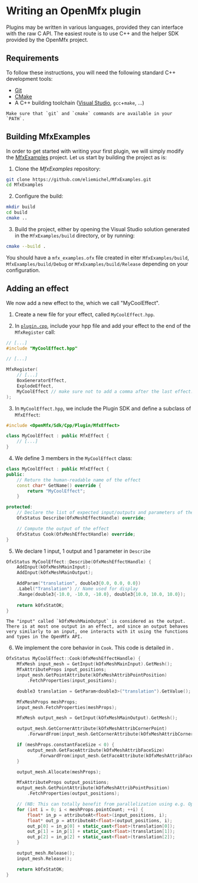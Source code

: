 Writing an OpenMfx plugin
=========================

Plugins may be written in various languages, provided they can interface with the raw C API. The easiest route is to use C++ and the helper SDK provided by the OpenMfx project.

Requirements
------------

To follow these instructions, you will need the following standard C++ development tools:

 - [Git](https://git-scm.com/download)
 - [CMake](https://cmake.org/download)
 - A C++ building toolchain ([Visual Studio](https://visualstudio.microsoft.com/downloads), `gcc`+`make`, ...)

```{important}
Make sure that `git` and `cmake` commands are available in your `PATH`.
```

Building MfxExamples
--------------------

In order to get started with writing your first plugin, we will simply modify the [MfxExamples](https://github.com/eliemichel/MfxExamples) project. Let us start by building the project as is:

 1. Clone the *MfxExamples* repository:

```bash
git clone https://github.com/eliemichel/MfxExamples.git
cd MfxExamples
```

 2. Configure the build:

```bash
mkdir build
cd build
cmake ..
```

 3. Build the project, either by opening the Visual Studio solution generated in the `MfxExamples/build` directory, or by running:

```bash
cmake --build .
```

You should have a `mfx_examples.ofx` file created in eiter `MfxExamples/build`, `MfxExamples/build/Debug` or `MfxExamples/build/Release` depending on your configuration.

Adding an effect
----------------

We now add a new effect to the, which we call "MyCoolEffect".

 1. Create a new file for your effect, called `MyCoolEffect.hpp`.

 2. In [`plugin.cpp`](https://github.com/eliemichel/MfxExamples/blob/main/plugin.cpp), include your hpp file and add your effect to the end of the `MfxRegister` call:

```C++
// [...]
#include "MyCoolEffect.hpp"

// [...]

MfxRegister(
    // [...]
    BoxGeneratorEffect,
    ExplodeEffect,
    MyCoolEffect // make sure not to add a comma after the last effect!
);
```

 3. In `MyCoolEffect.hpp`, we include the Plugin SDK and define a subclass of `MfxEffect`:

```C++
#include <OpenMfx/Sdk/Cpp/Plugin/MfxEffect>

class MyCoolEffect : public MfxEffect {
	// [...]
}
```

 4. We define 3 members in the `MyCoolEffect` class:

```C++
class MyCoolEffect : public MfxEffect {
public:
	// Return the human-readable name of the effect
	const char* GetName() override {
		return "MyCoolEffect";
	}

protected:
	// Declare the list of expected input/outputs and parameters of the effect
	OfxStatus Describe(OfxMeshEffectHandle) override;

	// Compute the output of the effect
	OfxStatus Cook(OfxMeshEffectHandle) override;
}
```

 5. We declare 1 input, 1 output and 1 parameter in `Describe`

```C++
OfxStatus MyCoolEffect::Describe(OfxMeshEffectHandle) {
	AddInput(kOfxMeshMainInput);
	AddInput(kOfxMeshMainOutput);

	AddParam("translation", double3{0.0, 0.0, 0.0})
	.Label("Translation") // Name used for display
	.Range(double3{-10.0, -10.0, -10.0}, double3{10.0, 10.0, 10.0});
	
	return kOfxStatOK;
}
```

```{note}
The "input" called `kOfxMeshMainOutput` is considered as the output. There is at most one output in an effect, and since an output behaves very similarly to an input, one interacts with it using the functions and types in the OpenMfx API.
```

 6. We implement the core behavior in `Cook`. This code is detailed in []().

```C++
OfxStatus MyCoolEffect::Cook(OfxMeshEffectHandle) {
	MfxMesh input_mesh = GetInput(kOfxMeshMainInput).GetMesh();
	MfxAttributeProps input_positions;
	input_mesh.GetPointAttribute(kOfxMeshAttribPointPosition)
		.FetchProperties(input_positions);

	double3 translation = GetParam<double3>("translation").GetValue();

	MfxMeshProps meshProps;
	input_mesh.FetchProperties(meshProps);

	MfxMesh output_mesh = GetInput(kOfxMeshMainOutput).GetMesh();

	output_mesh.GetCornerAttribute(kOfxMeshAttribCornerPoint)
		.ForwardFrom(input_mesh.GetCornerAttribute(kOfxMeshAttribCornerPoint));

	if (meshProps.constantFaceSize < 0) {
		output_mesh.GetFaceAttribute(kOfxMeshAttribFaceSize)
			.ForwardFrom(input_mesh.GetFaceAttribute(kOfxMeshAttribFaceSize));
	}

	output_mesh.Allocate(meshProps);

	MfxAttributeProps output_positions;
	output_mesh.GetPointAttribute(kOfxMeshAttribPointPosition)
		.FetchProperties(output_positions);

	// (NB: This can totally benefit from parallelization using e.g. OpenMP)
	for (int i = 0; i < meshProps.pointCount; ++i) {
		float* in_p = attributeAt<float>(input_positions, i);
		float* out_p = attributeAt<float>(output_positions, i);
		out_p[0] = in_p[0] + static_cast<float>(translation[0]);
		out_p[1] = in_p[1] + static_cast<float>(translation[1]);
		out_p[2] = in_p[2] + static_cast<float>(translation[2]);
	}

	output_mesh.Release();
	input_mesh.Release();

	return kOfxStatOK;
}
```
